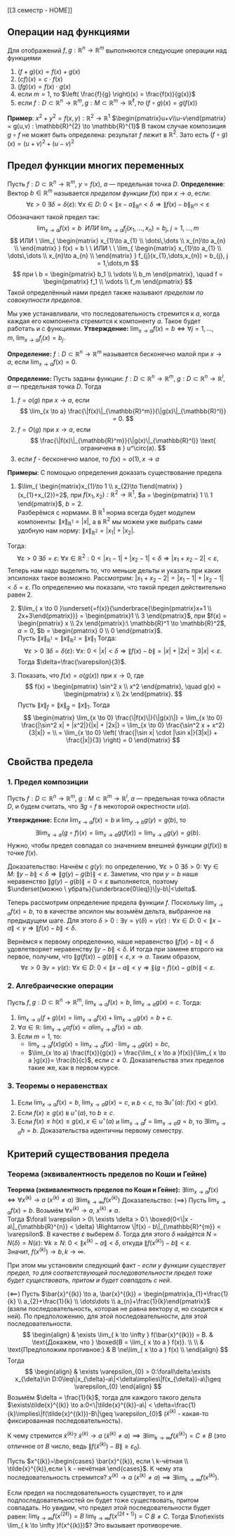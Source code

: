[[3 семестр - HOME]]
## Операции над функциями
Для отображений $f,g:\mathbb{R}^{n}\to \mathbb{R}^{m}$ выполняются следующие операции над функциями
1. $(f+g)(x) = f(x)+g(x)$
2. $(cf)(x) = c\cdot f(x)$
3. $(fg)(x) = f(x)\cdot g(x)$
4. если $m=1,$ то $\left( \frac{f}{g} \right)(x) = \frac{f(x)}{g(x)}$
5. если $f : D \subset \mathbb{R}^{n} \to \mathbb{R}^{m}, g : M \subset \mathbb{R}^{m} \to \mathbb{R}^{\ell}, то$
$(f \circ g)(x) = g(f(x))$

**Пример**: $x^{2}+y^{2} = f(x,y):\mathbb{R}^{2} \to \mathbb{R}^{1}$
$\begin{pmatrix}u+v\\u-v\end{pmatrix} = g(u,v) : \mathbb{R}^{2} \to \mathbb{R}^{1}$
В таком случае композиция $g \circ f$ не может быть определена: результат $f$ лежит в $\mathbb{R}^{2}$. Зато есть $(f \circ g)(x) = (u+v)^{2}+(u-v)^{2}$
## Предел функции многих переменных
Пусть $f: D \subset \mathbb{R}^n \to \mathbb{R}^m$, $y = f(x)$, $a$ — предельная точка $D$. 
**Определение**: Вектор $b \in \mathbb{R}^m$ называется *пределом функции* $f(x)$ при $x \to a$, если: 
$$
\forall \varepsilon > 0\ \exists \delta = \delta(\varepsilon):\ \forall x \in D:\ 0 < \|x - a\|_{\mathbb{R}^n} < \delta \Rightarrow \|f(x) - b\|_{\mathbb{R}^m} < \varepsilon
$$
Обозначают такой предел так:
$$
\lim_{x \to a} f(x) = b \ \  ИЛИ\ \lim_{x \to a} f_j(x_{1}, \dots,x_{n}) = b_j,\ j=1,\dots,m
$$
$$
ИЛИ \ \lim_{ \begin{matrix}
x_{1}\to a_{1} \\
\dots\,\dots \\
x_{n}\to a_{n} \\
\end{matrix} } f(x) = b \ \ ИЛИ \ \ \lim_{ \begin{matrix}
x_{1}\to a_{1} \\
\dots\,\dots \\
x_{n}\to a_{n} \\
\end{matrix} } f_{j}(x_{1},\dots,x_{n}) = b_{j}, j = 1,\dots,m 
$$
$$
при \ b = \begin{pmatrix} b_1 \\ \vdots \\ b_m \end{pmatrix}, \quad f = \begin{pmatrix} f_1 \\ \vdots \\ f_m \end{pmatrix}
$$
Такой определённый нами предел также называют *пределом по совокупности пределов*.

Мы уже устанавливали, что последовательность стремится к $a$, когда каждая его компонента стремится к компоненту $a$. Такое будет работать и с функциями.
**Утверждение:** $\displaystyle \lim_{x \to a} f(x) = b \iff \forall j=1,\dots,m,\ \lim_{x \to a} f_j(x) = b_j$.

**Определение:** $f: D \subset \mathbb{R}^n \to \mathbb{R}^m$ называется бесконечно малой при $x \to a$, если $\displaystyle \lim_{x \to a} f(x) = 0$.

**Определение:** Пусть заданы функции: $f: D \subset \mathbb{R}^n \to \mathbb{R}^m$, $g: D \subset \mathbb{R}^n \to \mathbb{R}^l$,  
$a$ — предельная точка $D$. Тогда 
1. $f = o(g)$ при $x \to a$, если  $$
   \lim_{x \to a} \frac{\|f(x)\|_{\mathbb{R}^m}}{\|g(x)\|_{\mathbb{R}^l}} = 0.
   $$
2. $f = O(g)$ при $x \to a$, если  $$
   \frac{\|f(x)\|_{\mathbb{R}^m}}{\|g(x)\|_{\mathbb{R}^l}} \text{ ограничена в } u^\circ(a).
   $$
3. если $f$ - бесконечно малое, то $f(x) = o(1), x\to a$

**Примеры**: С помощью определения доказать существование предела
1. $\lim_{ \begin{matrix}x_{1}\to 1 \\ x_{2}\to 1\end{matrix} }(x_{1}+x_{2})=2$, при $f(x_1, x_2): \mathbb{R}^2 \to \mathbb{R}^1$, $a = \begin{pmatrix} 1 \\ 1 \end{pmatrix}$, $b = 2$.  
Разберёмся с нормами. В $\mathbb{R}^{1}$ норма всегда будет модулем компоненты: $\|x\|_{\mathbb{R}^1} = |x|$, а в $\mathbb{R}^{2}$ мы можем уже выбрать сами удобную нам норму: $\|x\|_{\mathbb{R}^2} = |x_1| + |x_2|$.  
   
Тогда:  $$
   \forall \varepsilon > 0\ \exists \delta = \varepsilon:\ \forall x \in \mathbb{R}^2: 0<|x_1 - 1| + |x_2 - 1| < \delta \Rightarrow |x_1 + x_2 - 2| < \varepsilon,
   $$Теперь нам надо выделить то, что меньше дельты и указать при каких эпсилонах такое возможно. Рассмотрим: $|x_{1}+x_{2}-2| = |x_{1}-1|+|x_{2}-1|<\delta = \varepsilon$. По определению мы показали, что такой предел действительно равен 2.
   
2. $\lim_{ x \to 0 }\underset{=f(x)}{\underbrace{\begin{pmatrix}x+1 \\ 2x+3\end{pmatrix}}} = \begin{pmatrix}1 \\ 3 \end{pmatrix}$, при $f(x) = \begin{pmatrix} x \\ 2x \end{pmatrix}:\ \mathbb{R}^1 \to \mathbb{R}^2$, $a = 0$, $b = \begin{pmatrix} 0 \\ 0 \end{pmatrix}$.  
   Пусть $\|x\|_{\mathbb{R}^{1}} = \|x\|_{\mathbb{R}^{2}} = \|x\|_{1}$ Тогда: $$
   \forall \varepsilon > 0\ \exists \delta = \delta(\varepsilon):\ \forall x:\ 0 < |x| < \delta \Rightarrow \|f(x) - b\| = |x| + |2x| = 3|x| < \varepsilon.
   $$ Тогда $\delta=\frac{\varepsilon}{3}$.

3. Показать, что $f(x) = o(g(x))$ при $x \to 0$, где $$
   f(x) = \begin{pmatrix} \sin^2 x \\ x^2 \end{pmatrix}, \quad g(x) = \begin{pmatrix} x \\ 2x \end{pmatrix}.
   $$Пусть $\|x\|_{f}=\|x\|_{g} = \|x\|_1$. Тогда 
$$
\begin{matrix}
   \lim_{x \to 0} \frac{\|f(x)\|}{\|g(x)\|} = \lim_{x \to 0} \frac{|\sin^2 x| + |x^2|}{|x| + |2x|} = \lim_{x \to 0} \frac{\sin^2 x + x^2}{3|x|} =  \\
= \lim_{x \to 0} \left( \frac{|\sin x| \cdot |\sin x|}{3|x|} + \frac{|x|}{3} \right) = 0   
\end{matrix}
$$
## Свойства предела
### 1. Предел композиции
Пусть $f: D \subset \mathbb{R}^n \to \mathbb{R}^m$, $g: M \subset \mathbb{R}^m \to \mathbb{R}^l$, $a$ — предельная точка области $D$, и будем считать, что $\exists g \circ f$ в некоторой окрестности $u(a)$.

**Утверждение:** Если $\lim_{x \to a} f(x) = b$ и $\lim_{y \to b} g(y) = g(b)$, то $$
\exists\lim_{x \to a} (g \circ f)(x) = \lim_{ x \to a } g(f(x)) = \lim_{ x \to a }g(y)  = g(b).
$$Нужно, чтобы предел совпадал со значением внешней функции $g(f(x))$ в точке $f(x)$.

Доказательство: Начнём с $g(y)$: по определению, $\forall \varepsilon > 0\ \exists \delta > 0:\ \forall y \in M:\ \|y - b\| < \delta \Rightarrow \|g(y) - g(b)\| < \varepsilon$. Заметим, что при $y = b$ наше неравенство $\|g(y) - g(b)\| = 0 < \varepsilon$ выполняется, поэтому $\underset{можно \ убрать}{\underbrace{0\leq}}\|y-b\|<\delta$.

Теперь рассмотрим определение предела функции $f$. Поскольку $\lim_{ x \to a }f(x) = b$, то в качестве эпсилон мы возьмём дельта, выбранное на предыдущем шаге. Для этого $\delta>0:\exists\gamma=\gamma(\delta)=\gamma(\varepsilon):\forall x \in D:\ 0 < \|x - a\| < \gamma \Rightarrow \|f(x) - b\| < \delta$.  

Вернёмся к первому определению, наше неравенство $\|f(x) - b\| < \delta$ удовлетворяет неравенству $\|y - b\|<\delta$. И тогда при замене второго на первое, получим, что $\|g(f(x)) - g(b)\| < \varepsilon, x\to a$.
Таким образом, 
$$
\forall \varepsilon > 0\ \exists \gamma = \gamma(\varepsilon):\ \forall x \in D:\ 0 < \|x - a\| < \gamma \Rightarrow \|(g \circ f)(x) - g(b)\| < \varepsilon.
$$
### 2. Алгебраические операции
Пусть $f, g: D \subset \mathbb{R}^n \to \mathbb{R}^m$, $\lim_{x \to a} f(x) = b$, $\lim_{x \to a} g(x) = c$. Тогда:
1. $\lim_{x \to a} (f + g)(x) = \lim_{ x \to a }f(x) + \lim_{ x \to a }g(x)= b + c$.  
2. $\forall \alpha \in \mathbb{R}:\ \lim_{x \to a} \alpha f(x) = \alpha \lim_{ x \to a }f(x)=\alpha b$.  
3. Если $m = 1$, то:  
   - $\lim_{x \to a} f(x) g(x) = \lim_{ x \to a }f(x) \cdot \lim_{ x \to a }g(x)= b c$,  
   - $\lim_{x \to a} \frac{f(x)}{g(x)} = \frac{\lim_{ x \to a }f(x)}{\lim_{ x \to a }g(x)}= \frac{b}{c}$, если $c \ne 0$.
Доказательства этих пределов такие же, как в первом курсе.
### 3. Теоремы о неравенствах
1. Если $\lim_{x \to a} f(x) = b$, $\lim_{x \to a} g(x) = c$, и $b < c$, то $\exists u^\circ(a):\ f(x) < g(x)$.  
2. Если $f(x) \geq g(x)$ в $u^\circ(a)$, то $b \geq c$.  
3. Если $f(x) \leq h(x) \leq g(x), x \in u^\circ(a)$ и $\lim_{x \to a} f = \lim_{x\to a} g = b$, то $\exists\lim_{x\to a} h = b$.
Доказательства идентичны первому семестру.
## Критерий существования предела
### Теорема (эквивалентность пределов по Коши и Гейне)
**Теорема (эквивалентность пределов по Коши и Гейне):** $\exists\lim_{x \to a} f(x) \Leftrightarrow \forall x^{(k)} \to a$ $(x^{(k)} \ne a) \ \exists\lim_{k \to \infty} f(x^{(k)})$
Доказательство: ($\implies$) Пусть $\lim_{x \to a} f(x) = b$. Возьмём $\forall x^{(k)} \to a$, $x^{(k)} \ne a$.  
Тогда $\forall \varepsilon > 0\ \exists \delta > 0:\ \boxed{0<\|x - a\|_{\mathbb{R}^{n}} < \delta} \Rightarrow \|f(x) - b\|_{\mathbb{R}^{m}} < \varepsilon$. В качестве $\varepsilon$ выберем $\delta$. Тогда для этого $\delta$ найдётся $N = N(\delta) = N(\varepsilon):\ \forall k \geq N:\ 0<\|x^{(k)} - a\| < \delta$, откуда $\|f(x^{(k)}) - b\| < \varepsilon$.  
Значит, $f(x^{(k)}) \to b, k \to \infty$.

При этом мы установили следующий факт - *если у функции существует предел, то для соответствующей последовательности предел тоже будет существовать, притом и будет совпадать с ней*. 

($\impliedby$) Пусть $\bar{x}^{(k)} \to a, \bar{x}^{(k)} = \begin{pmatrix}a_{1}+\frac{1}{k} \\ a_{2}+\frac{1}{k} \\ \dots\dots \\ a_{n}+\frac{1}{k}\end{pmatrix}$ (взяли последовательность, которая не равна вектору $a$, но сходится к ней). По предположению, для этой последовательности, для этой последовательности.
$$
\begin{align}
 & \exists \lim_{ k \to \infty } f(\bar{x}^{(k)}) = B.  & \text{Докажем, что } \boxed{B = \lim_{ x \to a } f(x)}. \\ \\
 & \text{Предположим противное:} & B \ne\lim_{ x \to a } f(x) \\
\end{align}
$$
Тогда
$$
\begin{align}
 & \exists \varepsilon_{0} > 0:\forall\delta:\exists x_{\delta}\in D:0\leq\|x_{\delta}-a\|<\delta\implies\|f(x_{\delta})-a\|\geq \varepsilon_{0}
\end{align}
$$
Возьмём $\delta = \frac{1}{k}$, тогда для каждого такого дельта $\exists\tilde{x}^{(k)} \to a:0<\|\tilde{x}^{(k)}-a\| < \delta=\frac{1}{k}\implies\|f(\tilde{x}^{(k)})-B\|\geq \varepsilon_{0}$ ($\tilde{x}^{(k)}$ - какая-то фиксированная последовательность).

К чему стремится $\tilde{x}^{(k)}$?
$\tilde{x}^{(k)} \to a \ (\tilde{x}^{(k)} \ne a) \implies \exists \lim_{ k \to \infty }f(\tilde{x}^{(k)}) = C \ne B$ (это отличное от $B$ число, ведь $\|f(\tilde{x}^{(k)})-B\| \geq \varepsilon_{0}$).

Пусть $x^{(k)}=\begin{cases} \bar{x}^{(k)}, если \ k-чётная \\ \tilde{x}^{(k)},если \ k - нечётная \end{cases}$. К чему эта последовательность стремится?
$x^{(k)} \to a \ (x^{(k)} \ne a) \implies \exists \lim_{ k \to \infty }f(x^{(k)})$.

Если предел на последовательность существует, то и для подпоследовательностей он будет тоже существовать, притом совпадать. Но увидим, что предел этой последовательности будет равен: 
$\lim_{ \ell \to \infty }f(x^{(2\ell)})=B$
$\lim_{ \ell \to \infty }f(x^{(2\ell+1)})=C$
$B \ne C$. Тогда $\not\exists \lim_{ k \to \infty }f(x^{(k)})$? Это вызывает противоречие.